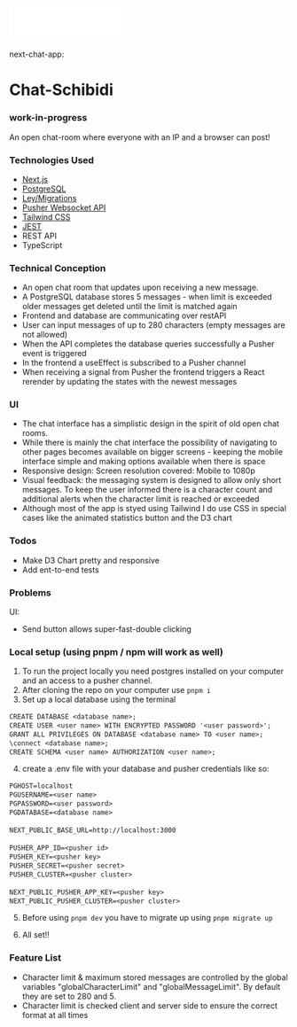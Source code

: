 <img src="https://github.com/lovephimu/next-chat-app/raw/main/public/chat_logo_markup.png" alt="Chat Logo" width="200" height="auto">

next-chat-app:

# Chat-Schibidi

### work-in-progress

An open chat-room where everyone with an IP and a browser can post!

### Technologies Used

- [Next.js](https://nextjs.org/)
- [PostgreSQL](https://www.postgresql.org/)
- [Ley/Migrations](https://github.com/lukeed/ley)
- [Pusher Websocket API](https://pusher.com/)
- [Tailwind CSS](https://tailwindcss.com/)
- [JEST](https://jestjs.io/)
- REST API
- TypeScript

### Technical Conception

- An open chat room that updates upon receiving a new message.
- A PostgreSQL database stores 5 messages - when limit is exceeded older messages get deleted until the limit is matched again
- Frontend and database are communicating over restAPI
- User can input messages of up to 280 characters (empty messages are not allowed)
- When the API completes the database queries successfully a Pusher event is triggered
- In the frontend a useEffect is subscribed to a Pusher channel
- When receiving a signal from Pusher the frontend triggers a React rerender by updating the states with the newest messages

### UI

- The chat interface has a simplistic design in the spirit of old open chat rooms.
- While there is mainly the chat interface the possibility of navigating to other pages becomes available on bigger screens - keeping the mobile interface simple and making options available when there is space
- Responsive design: Screen resolution covered: Mobile to 1080p
- Visual feedback: the messaging system is designed to allow only short messages. To keep the user informed there is a character count and additional alerts when the character limit is reached or exceeded
- Although most of the app is styed using Tailwind I do use CSS in special cases like the animated statistics button and the D3 chart

### Todos

- Make D3 Chart pretty and responsive
- Add ent-to-end tests

### Problems

UI:

- Send button allows super-fast-double clicking

### Local setup (using pnpm / npm will work as well)

1. To run the project locally you need postgres installed on your computer and an access to a pusher channel.
2. After cloning the repo on your computer use `pnpm i`
3. Set up a local database using the terminal

```
CREATE DATABASE <database name>;
CREATE USER <user name> WITH ENCRYPTED PASSWORD '<user password>';
GRANT ALL PRIVILEGES ON DATABASE <database name> TO <user name>;
\connect <database name>;
CREATE SCHEMA <user name> AUTHORIZATION <user name>;
```

4. create a .env file with your database and pusher credentials like so:

```
PGHOST=localhost
PGUSERNAME=<user name>
PGPASSWORD=<user password>
PGDATABASE=<database name>

NEXT_PUBLIC_BASE_URL=http://localhost:3000

PUSHER_APP_ID=<pusher id>
PUSHER_KEY=<pusher key>
PUSHER_SECRET=<pusher secret>
PUSHER_CLUSTER=<pusher cluster>

NEXT_PUBLIC_PUSHER_APP_KEY=<pusher key>
NEXT_PUBLIC_PUSHER_CLUSTER=<pusher cluster>
```

5. Before using `pnpm dev` you have to migrate up using `pnpm migrate up`

6. All set!!

### Feature List

- Character limit & maximum stored messages are controlled by the global variables "globalCharacterLimit" and "globalMessageLimit". By default they are set to 280 and 5.
- Character limit is checked client and server side to ensure the correct format at all times
